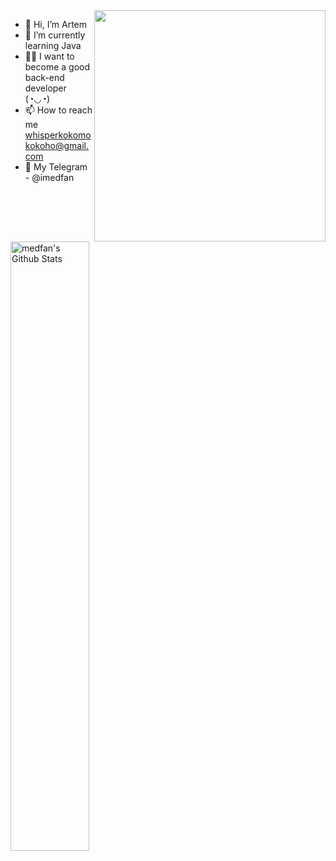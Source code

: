 <img align="right" height="370px" src="https://images.ctfassets.net/s5uo95nf6njh/6DaomigkquVKSPy96GlUH4/d6749a776a516fa519a5b9d06f2199a8/Rust_V3__1_.jpg?w=960&fm=webp" />


- 👋 Hi, I’m Artem
- 🌱 I’m currently learning Java
- 👨‍💻 I want to become a good back-end developer (◔◡◔)
- 📫 How to reach me whisperkokomokokoho@gmail.com
- 📱 My Telegram - @imedfan

<!---
imedfan/imedfan is a ✨ special ✨ repository because its `README.md` (this file) appears on your GitHub profile.
You can click the Preview link to take a look at your changes.
--->



 <img align="left" src="https://github-readme-stats.vercel.app/api?username=imedfan&theme=graywhite&show_icons=true" alt="medfan's Github Stats" width="50%">
  
